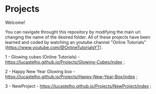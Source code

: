 # Projects

Welcome!

You can navigate throught this repository by modifying the main url changing the name of the desired folder.
All of these projects have been learned and coded by watching an youtube channel "Online Tutorials" (https://www.youtube.com/@OnlineTutorialsYT).

1 - Glowing cubes (Online Tutorials) - https://lucastelho.github.io/Projects/Glowing-Cubes/index ;

2 - Happy New Year Glowing box - https://lucastelho.github.io/Projects/Happy-New-Year-Box/index ;

3 - NewProject - https://lucastelho.github.io/Projects/NewProject/index ;
